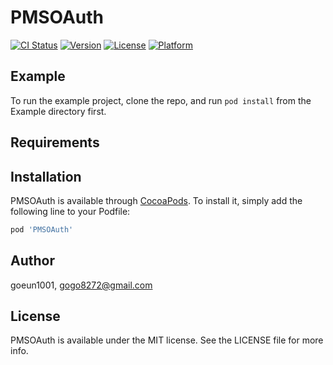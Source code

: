 # PMSOAuth

[![CI Status](https://img.shields.io/travis/goeun1001/PMSOAuth.svg?style=flat)](https://travis-ci.org/goeun1001/PMSOAuth)
[![Version](https://img.shields.io/cocoapods/v/PMSOAuth.svg?style=flat)](https://cocoapods.org/pods/PMSOAuth)
[![License](https://img.shields.io/cocoapods/l/PMSOAuth.svg?style=flat)](https://cocoapods.org/pods/PMSOAuth)
[![Platform](https://img.shields.io/cocoapods/p/PMSOAuth.svg?style=flat)](https://cocoapods.org/pods/PMSOAuth)

## Example

To run the example project, clone the repo, and run `pod install` from the Example directory first.

## Requirements

## Installation

PMSOAuth is available through [CocoaPods](https://cocoapods.org). To install
it, simply add the following line to your Podfile:

```ruby
pod 'PMSOAuth'
```

## Author

goeun1001, gogo8272@gmail.com

## License

PMSOAuth is available under the MIT license. See the LICENSE file for more info.
